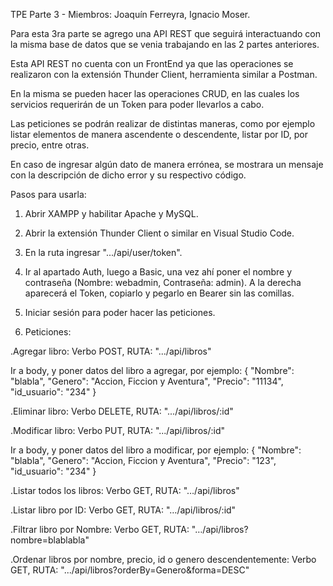 TPE Parte 3 - Miembros: Joaquín Ferreyra, Ignacio Moser.

Para esta 3ra parte se agrego una API REST que seguirá interactuando con la misma base de datos que se venia trabajando en las 2 partes anteriores.

Esta API REST no cuenta con un FrontEnd ya que las operaciones se realizaron con la extensión Thunder Client, herramienta similar a Postman.

En la misma se pueden hacer las operaciones CRUD, en las cuales los servicios requerirán de un Token para poder llevarlos a cabo. 

Las peticiones se podrán realizar de distintas maneras, como por ejemplo listar elementos de manera ascendente o descendente, listar por ID, por precio, entre otras.

En caso de ingresar algún dato de manera errónea, se mostrara un mensaje con la descripción de dicho error y su respectivo código.

Pasos para usarla:

1. Abrir XAMPP y habilitar Apache y MySQL.

2. Abrir la extensión Thunder Client o similar en Visual Studio Code.

3. En la ruta ingresar ".../api/user/token".

4. Ir al apartado Auth, luego a Basic, una vez ahí poner el nombre y contraseña (Nombre: webadmin, Contraseña: admin).
A la derecha aparecerá el Token, copiarlo y pegarlo en Bearer sin las comillas. 

5. Iniciar sesión para poder hacer las peticiones.

6. Peticiones:

.Agregar libro: Verbo POST, RUTA: ".../api/libros"

Ir a body, y poner datos del libro a agregar, por ejemplo:
 {
    "Nombre": "blabla",
    "Genero": "Accion, Ficcion y Aventura",
    "Precio": "11134",
    "id_usuario": "234"
  }

.Eliminar libro: Verbo DELETE, RUTA: ".../api/libros/:id"

.Modificar libro: Verbo PUT, RUTA: ".../api/libros/:id"

Ir a body, y poner datos del libro a modificar, por ejemplo:
 {
    "Nombre": "blabla",
    "Genero": "Accion, Ficcion y Aventura",
    "Precio": "123",
    "id_usuario": "234"
  }

.Listar todos los libros: Verbo GET, RUTA: "…/api/libros"

.Listar libro por ID: Verbo GET, RUTA: "…/api/libros/:id"

.Filtrar libro por Nombre: Verbo GET, RUTA: "…/api/libros?nombre=blablabla"

.Ordenar libros por nombre, precio, id o genero descendentemente: Verbo GET, RUTA: ".../api/libros?orderBy=Genero&forma=DESC"

